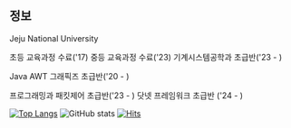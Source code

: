 

## 정보

Jeju National University

초등 교육과정 수료('17)
중등 교육과정 수료('23)
기계시스템공학과 초급반('23 - )

Java AWT 그래픽즈 초급반('20 - )

프로그래밍과 패킷제어 초급반('23 - )
닷넷 프레임워크 초급반 ('24 - )






[![Top Langs](https://github-readme-stats.vercel.app/api/top-langs/?username=Junhyeok2004dec&hide_progress=true)](https://github.com/anuraghazra/github-readme-stats)
![GitHub stats](https://github-readme-stats.vercel.app/api?username=Junhyeok2004dec&show_icons=true)
[![Hits](https://hits.seeyoufarm.com/api/count/incr/badge.svg?url=https%3A%2F%2Fjejunu.ac.kr&count_bg=%2300FFEB&title_bg=%23555555&icon=windows95.svg&icon_color=%23E7E7E7&title=&edge_flat=true)](https://hits.seeyoufarm.com)
